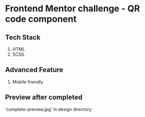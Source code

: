 # Frontend Mentor challenge - QR code component

## Tech Stack

1. HTML
2. SCSS

## Advanced Feature

1. Mobile friendly

## Preview after completed

'complete-preview.jpg' in design directory
